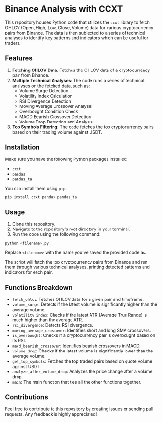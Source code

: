 # Binance Analysis with CCXT

This repository houses Python code that utilizes the `ccxt` library to fetch OHLCV (Open, High, Low, Close, Volume) data for various cryptocurrency pairs from Binance. The data is then subjected to a series of technical analyses to identify key patterns and indicators which can be useful for traders.

## Features

1. **Fetching OHLCV Data**: Fetches the OHLCV data of a cryptocurrency pair from Binance.
2. **Multiple Technical Analyses**: The code runs a series of technical analyses on the fetched data, such as:
    - Volume Surge Detection
    - Volatility Index Calculation
    - RSI Divergence Detection
    - Moving Average Crossover Analysis
    - Overbought Condition Check
    - MACD Bearish Crossover Detection
    - Volume Drop Detection and Analysis
3. **Top Symbols Filtering**: The code fetches the top cryptocurrency pairs based on their trading volume against USDT.

## Installation

Make sure you have the following Python packages installed:

- `ccxt`
- `pandas`
- `pandas_ta`

You can install them using `pip`:

```bash
pip install ccxt pandas pandas_ta
```

## Usage

1. Clone this repository.
2. Navigate to the repository's root directory in your terminal.
3. Run the code using the following command:

```bash
python <filename>.py
```

Replace `<filename>` with the name you've saved the provided code as.

The script will fetch the top cryptocurrency pairs from Binance and run them through various technical analyses, printing detected patterns and indicators for each pair.

## Functions Breakdown

- `fetch_ohlcv`: Fetches OHLCV data for a given pair and timeframe.
- `volume_surge`: Detects if the latest volume is significantly higher than the average volume.
- `volatility_index`: Checks if the latest ATR (Average True Range) is much higher than the average ATR.
- `rsi_divergence`: Detects RSI divergence.
- `moving_average_crossover`: Identifies short and long SMA crossovers.
- `is_overbought`: Checks if a cryptocurrency pair is overbought based on its RSI.
- `macd_bearish_crossover`: Identifies bearish crossovers in MACD.
- `volume_drop`: Checks if the latest volume is significantly lower than the average volume.
- `get_top_symbols`: Fetches the top traded pairs based on quote volume against USDT.
- `analyze_after_volume_drop`: Analyzes the price change after a volume drop.
- `main`: The main function that ties all the other functions together.

## Contributions

Feel free to contribute to this repository by creating issues or sending pull requests. Any feedback is highly appreciated!

